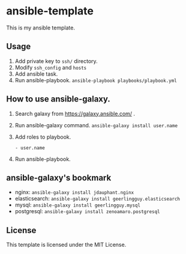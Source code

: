 # ansible-template

This is my ansible template.

## Usage

1. Add private key to `ssh/` directory.
2. Modify `ssh_config` and `hosts`
3. Add ansible task.
4. Run ansible-playbook.
    `ansible-playbook playbooks/playbook.yml` 

## How to use ansible-galaxy.

1. Search galaxy from https://galaxy.ansible.com/ .
2. Run ansible-galaxy command.
    `ansible-galaxy install user.name`

3. Add roles to playbook.

    `- user.name`

4. Run ansible-playbook.


## ansible-galaxy's bookmark

- nginx: `ansible-galaxy install jdauphant.nginx`
- elasticsearch: `ansible-galaxy install geerlingguy.elasticsearch`
- mysql: `ansible-galaxy install geerlingguy.mysql`
- postgresql: `ansible-galaxy install zenoamaro.postgresql`

## License

This template is licensed under the MIT License.

